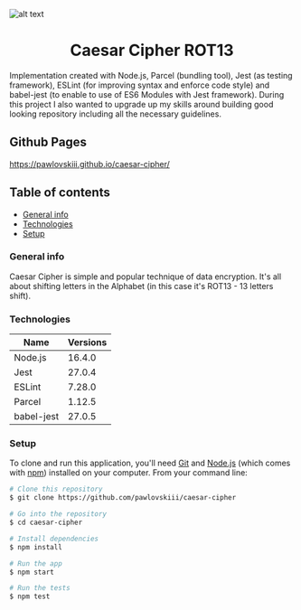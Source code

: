 ![alt text](https://miro.medium.com/max/2240/1*Q-Kh2aE-BomHiU6L9d8EDQ.jpeg)
<h1 align="center">
    Caesar Cipher ROT13 
</h1
Implementation created with Node.js, Parcel (bundling tool), Jest (as testing framework) and ESLint (for improving syntax and enforce code style).
During this project I also wanted to build up my skills around building good looking repository including all the necessary guidelines.
<p>
    Implementation created with Node.js, Parcel (bundling tool), Jest (as testing framework), ESLint (for improving syntax and enforce code style) and babel-jest (to enable to use of ES6 Modules with Jest framework).
    During this project I also wanted to upgrade up my skills around building good looking repository including all the necessary guidelines.
</p>

## Github Pages
https://pawlovskiii.github.io/caesar-cipher/

## Table of contents
* [General info](#general-info)
* [Technologies](#technologies)
* [Setup](#setup)
### General info 
Caesar Cipher is simple and popular technique of data encryption.
It's all about shifting letters in the Alphabet (in this case it's ROT13 - 13 letters shift).

### Technologies
Name  | Versions
--- | --- 
Node.js  | 16.4.0
Jest | 27.0.4
ESLint | 7.28.0 
Parcel | 1.12.5
babel-jest | 27.0.5
### Setup
To clone and run this application, you'll need [Git](https://git-scm.com) and [Node.js](https://nodejs.org/en/download/) (which comes with [npm](http://npmjs.com)) installed on your computer. From your command line:

```bash
# Clone this repository
$ git clone https://github.com/pawlovskiii/caesar-cipher

# Go into the repository
$ cd caesar-cipher

# Install dependencies
$ npm install 

# Run the app
$ npm start

# Run the tests
$ npm test
```

